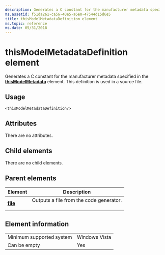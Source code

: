 ```yaml
---
description: Generates a C constant for the manufacturer metadata specified in the thisModelMetadata element.
ms.assetid: f51da261-ca56-40e5-a6e0-47544d15d6e5
title: thisModelMetadataDefinition element
ms.topic: reference
ms.date: 05/31/2018
---
```


# thisModelMetadataDefinition element

Generates a C constant for the manufacturer metadata specified in the [**thisModelMetadata**](thismodelmetadata.md) element. This definition is used in a source file.

## Usage

``` syntax
<thisModelMetadataDefinition/>
```

## Attributes

There are no attributes.

## Child elements

There are no child elements.

## Parent elements



| Element                         | Description                                                    |
|---------------------------------|----------------------------------------------------------------|
| [**file**](file.md)<br/> | Outputs a file from the code generator.<br/> <br/> |



## Element information



|                                     |               |
|-------------------------------------|---------------|
| Minimum supported system<br/> | Windows Vista |
| Can be empty                        | Yes           |



 

 




